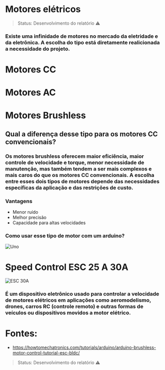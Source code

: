 # Motores elétricos
> Status: Desenvolvimento do relatório ⚠️
### Existe uma infinidade de motores no mercado da eletridade e da eletrônica. A escolha do tipo está diretamente realicionada a necessidade do projeto.

# Motores CC

# Motores AC

# Motores Brushless

## Qual a diferença desse tipo para os motores CC convencionais?

### Os motores brushless oferecem maior eficiência, maior controle de velocidade e torque, menor necessidade de manutenção, mas também tendem a ser mais complexos e mais caros do que os motores CC convencionais. A escolha entre esses dois tipos de motores depende das necessidades específicas da aplicação e das restrições de custo.

### Vantagens

+ Menor ruído
+ Melhor precisão
+ Capacidade para altas velocidades

### Como usar esse tipo de motor com um arduino?

![Uno](https://github.com/Gustavo-Guilherme-Wanderley/MotorBrushless/assets/77367556/8c2e90bb-4a35-4c05-84dd-093604007c7f)

# Speed Control ESC 25 A 30A
![ESC 30A](https://github.com/Gustavo-Guilherme-Wanderley/MotorBrushless/assets/132305741/19542791-15f0-4bb4-b663-839dae5f46e4)
### É um dispositivo eletrônico usado para controlar a velocidade de motores elétricos em aplicações como aeromodelismo, drones, carros RC (controle remoto) e outras formas de veículos ou dispositivos movidos a motor elétrico.

# Fontes: 
+ https://howtomechatronics.com/tutorials/arduino/arduino-brushless-motor-control-tutorial-esc-bldc/
> Status: Desenvolvimento do relatório ⚠️
